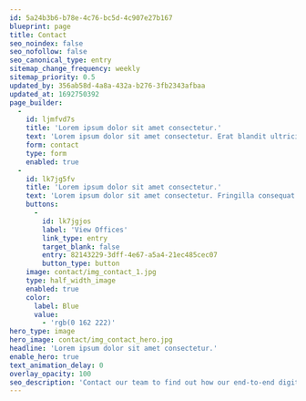 ```yaml
---
id: 5a24b3b6-b78e-4c76-bc5d-4c907e27b167
blueprint: page
title: Contact
seo_noindex: false
seo_nofollow: false
seo_canonical_type: entry
sitemap_change_frequency: weekly
sitemap_priority: 0.5
updated_by: 356ab58d-4a8a-432a-b276-3fb2343afbaa
updated_at: 1692750392
page_builder:
  -
    id: ljmfvd7s
    title: 'Lorem ipsum dolor sit amet consectetur.'
    text: 'Lorem ipsum dolor sit amet consectetur. Erat blandit ultricies pharetra semper eget consequat. Sollicitudin id neque quam sed diam. Amet tortor cursus amet ullamcorper et massa consequat ornare vulputate. Sit quis venenatis tempor est mi adipiscing nec. Aliquam vel sit interdum ut cursus et sit lacus nunc.'
    form: contact
    type: form
    enabled: true
  -
    id: lk7jg5fv
    title: 'Lorem ipsum dolor sit amet consectetur.'
    text: 'Lorem ipsum dolor sit amet consectetur. Fringilla consequat magna pellentesque scelerisque nunc nunc pellentesque neque. Cras lectus fermentum elit sit diam. Habitant a id quis et urna scelerisque. Mauris faucibus tellus mi et enim aliquet.'
    buttons:
      -
        id: lk7jgjos
        label: 'View Offices'
        link_type: entry
        target_blank: false
        entry: 82143229-3dff-4e67-a5a4-21ec485cec07
        button_type: button
    image: contact/img_contact_1.jpg
    type: half_width_image
    enabled: true
    color:
      label: Blue
      value:
        - 'rgb(0 162 222)'
hero_type: image
hero_image: contact/img_contact_hero.jpg
headline: 'Lorem ipsum dolor sit amet consectetur.'
enable_hero: true
text_animation_delay: 0
overlay_opacity: 100
seo_description: 'Contact our team to find out how our end-to-end digital merchandising solutions can drive engaging customer journeys for your business. Contact us today.'
---
```

